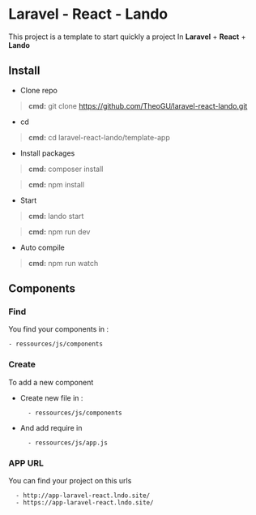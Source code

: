 # Laravel  - React - Lando

 This project is a template to start quickly a project In **Laravel**  + **React** + **Lando**

## Install

- Clone repo
> **cmd:**  git clone https://github.com/TheoGU/laravel-react-lando.git

- cd
> **cmd:**  cd laravel-react-lando/template-app

- Install packages
>**cmd:** composer install

>**cmd:** npm install


- Start
>**cmd:** lando start

>**cmd:** npm run dev

- Auto compile 

>**cmd:** npm run watch


## Components
### Find
You find your components in :

	- ressources/js/components
### Create
To add a new component
- Create new file in :
		
		- ressources/js/components

- And add require in

		- ressources/js/app.js

### APP URL
You can find your project on this urls 
     
      - http://app-laravel-react.lndo.site/                    
      - https://app-laravel-react.lndo.site/   